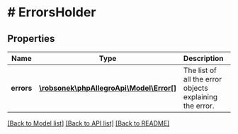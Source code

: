 # # ErrorsHolder

## Properties

Name | Type | Description | Notes
------------ | ------------- | ------------- | -------------
**errors** | [**\robsonek\phpAllegroApi\Model\Error[]**](Error.md) | The list of all the error objects explaining the error. | [optional]

[[Back to Model list]](../../README.md#models) [[Back to API list]](../../README.md#endpoints) [[Back to README]](../../README.md)
